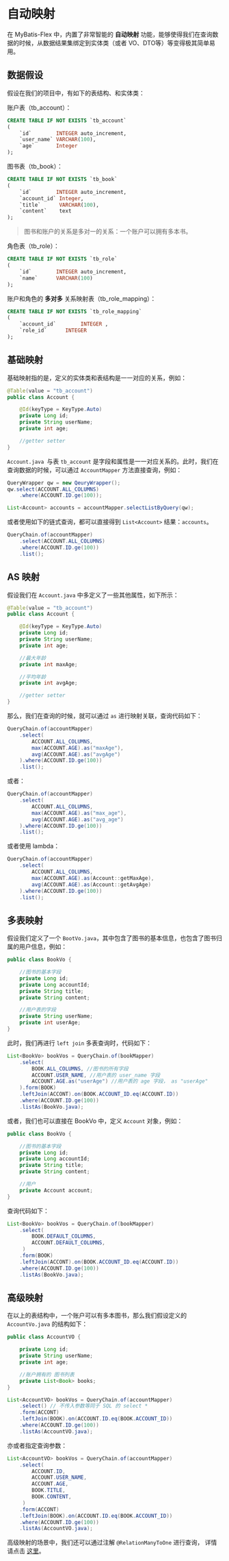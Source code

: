 # 自动映射

在 MyBatis-Flex 中，内置了非常智能的 **自动映射** 功能，能够使得我们在查询数据的时候，从数据结果集绑定到实体类（或者 VO、DTO等）等变得极其简单易用。

## 数据假设

假设在我们的项目中，有如下的表结构、和实体类：

账户表（tb_account）：
```sql
CREATE TABLE IF NOT EXISTS `tb_account`
(
    `id`        INTEGER auto_increment,
    `user_name` VARCHAR(100),
    `age`       Integer
);
```

图书表（tb_book）：

```sql
CREATE TABLE IF NOT EXISTS `tb_book`
(
    `id`        INTEGER auto_increment,
    `account_id` Integer,
    `title`      VARCHAR(100),
    `content`    text
);
```
> 图书和账户的关系是多对一的关系：一个账户可以拥有多本书。


角色表（tb_role）：

```sql
CREATE TABLE IF NOT EXISTS `tb_role`
(
    `id`        INTEGER auto_increment,
    `name`      VARCHAR(100)
);
```

账户和角色的 **多对多** 关系映射表（tb_role_mapping）：
```sql
CREATE TABLE IF NOT EXISTS `tb_role_mapping`
(
    `account_id`        INTEGER ,
    `role_id`      INTEGER
);
```

## 基础映射

基础映射指的是，定义的实体类和表结构是一一对应的关系，例如：

```java
@Table(value = "tb_account")
public class Account {

    @Id(keyType = KeyType.Auto)
    private Long id;
    private String userName;
    private int age;

    //getter setter
}
```
`Account.java `与表 `tb_account` 是字段和属性是一一对应关系的。此时，我们在查询数据的时候，可以通过
`AccountMapper` 方法直接查询，例如：

```java
QueryWrapper qw = new QeuryWrapper();
qw.select(ACCOUNT.ALL_COLUMNS)
    .where(ACCOUNT.ID.ge(100));

List<Account> accounts = accountMapper.selectListByQuery(qw);
```

或者使用如下的链式查询，都可以直接得到 `List<Account>` 结果：`accounts`。

```java
QueryChain.of(accountMapper)
    .select(ACCOUNT.ALL_COLUMNS)
    .where(ACCOUNT.ID.ge(100))
    .list();
```

## AS 映射


假设我们在 `Account.java` 中多定义了一些其他属性，如下所示：

```java
@Table(value = "tb_account")
public class Account {

    @Id(keyType = KeyType.Auto)
    private Long id;
    private String userName;
    private int age;

    //最大年龄
    private int maxAge;

    //平均年龄
    private int avgAge;

    //getter setter
}
```
那么，我们在查询的时候，就可以通过 `as` 进行映射关联，查询代码如下：

```java 4,5
QueryChain.of(accountMapper)
    .select(
        ACCOUNT.ALL_COLUMNS,
        max(ACCOUNT.AGE).as("maxAge"),
        avg(ACCOUNT.AGE).as("avgAge")
    ).where(ACCOUNT.ID.ge(100))
    .list();
```
或者：

```java 4,5
QueryChain.of(accountMapper)
    .select(
        ACCOUNT.ALL_COLUMNS,
        max(ACCOUNT.AGE).as("max_age"),
        avg(ACCOUNT.AGE).as("avg_age")
    ).where(ACCOUNT.ID.ge(100))
    .list();
```

或者使用 lambda：

```java 4,5
QueryChain.of(accountMapper)
    .select(
        ACCOUNT.ALL_COLUMNS,
        max(ACCOUNT.AGE).as(Account::getMaxAge),
        avg(ACCOUNT.AGE).as(Account::getAvgAge)
    ).where(ACCOUNT.ID.ge(100))
    .list();
```

## 多表映射

假设我们定义了一个 `BootVo.java`，其中包含了图书的基本信息，也包含了图书归属的用户信息，例如：

```java
public class BookVo {

    //图书的基本字段
    private Long id;
    private Long accountId;
    private String title;
    private String content;

    //用户表的字段
    private String userName;
    private int userAge;
}
```
此时，我们再进行 `left join` 多表查询时，代码如下：

```java
List<BookVo> bookVos = QueryChain.of(bookMapper)
    .select(
        BOOK.ALL_COLUMNS, //图书的所有字段
        ACCOUNT.USER_NAME, //用户表的 user_name 字段
        ACCOUNT.AGE.as("userAge") //用户表的 age 字段， as "userAge"
    ).form(BOOK)
    .leftJoin(ACCONT).on(BOOK.ACCOUNT_ID.eq(ACCOUNT.ID))
    .where(ACCOUNT.ID.ge(100))
    .listAs(BookVo.java);
```

或者，我们也可以直接在 BookVo 中，定义 `Account` 对象，例如：

```java
public class BookVo {

    //图书的基本字段
    private Long id;
    private Long accountId;
    private String title;
    private String content;

    //用户
    private Account account;
}
```

查询代码如下：

```java
List<BookVo> bookVos = QueryChain.of(bookMapper)
    .select(
        BOOK.DEFAULT_COLUMNS,
        ACCOUNT.DEFAULT_COLUMNS,
     )
    .form(BOOK)
    .leftJoin(ACCONT).on(BOOK.ACCOUNT_ID.eq(ACCOUNT.ID))
    .where(ACCOUNT.ID.ge(100))
    .listAs(BookVo.java);
```

## 高级映射

在以上的表结构中，一个账户可以有多本图书，那么我们假设定义的 `AccountVo.java` 的结构如下：

```java
public class AccountVO {

    private Long id;
    private String userName;
    private int age;

    //账户拥有的 图书列表
    private List<Book> books;
}
```

```java
List<AccountVO> bookVos = QueryChain.of(accountMapper)
    .select() // 不传入参数等同于 SQL 的 select *
    .form(ACCONT)
    .leftJoin(BOOK).on(ACCOUNT.ID.eq(BOOK.ACCOUNT_ID))
    .where(ACCOUNT.ID.ge(100))
    .listAs(AccountVO.java);
```

亦或者指定查询参数：

```java
List<AccountVO> bookVos = QueryChain.of(accountMapper)
    .select(
        ACCOUNT.ID,
        ACCOUNT.USER_NAME,
        ACCOUNT.AGE,
        BOOK.TITLE,
        BOOK.CONTENT,
     )
    .form(ACCONT)
    .leftJoin(BOOK).on(ACCOUNT.ID.eq(BOOK.ACCOUNT_ID))
    .where(ACCOUNT.ID.ge(100))
    .listAs(AccountVO.java);
```

高级映射的场景中，我们还可以通过注解 `@RelationManyToOne` 进行查询，
详情请点击 [这里](./relations-query#%E4%B8%80%E5%AF%B9%E5%A4%9A-relationonetomany)。
